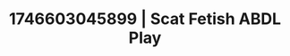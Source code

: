 ---
categories:
- Artistic control
- AI-generated
- Shadow play
- Back arch
- Hands-on body
- Erotic duality
- ASMR
- Cosplay
image: /assets/images/1746603045899.jpg
layout: post
seo:
  description: Featured content with high-quality ABDL Play, Scat Fetish. HD images
    available.
  keywords: ABDL Play, Scat Fetish
  og_image: /assets/images/1746603045899.jpg
  schema_type: VisualArtwork
tags:
- ABDL Play
- '#1746603045899'
- Scat Fetish
title: 1746603045899 | Scat Fetish ABDL Play
---